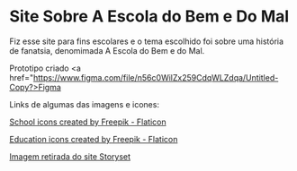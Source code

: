 # Site Sobre A Escola do Bem e Do Mal

Fiz esse site para fins escolares e o tema escolhido foi sobre uma história de fanatsia, denomimada A Escola do Bem e do Mal.

Prototipo criado <a href="https://www.figma.com/file/n56c0WilZx259CdqWLZdqa/Untitled-Copy?>Figma</a>

Links de algumas das imagens e icones:

<a href="https://www.flaticon.com/packs/school" title="school icons">School icons created by Freepik - Flaticon</a>

<a href="https://www.flaticon.com/packs/education" title="education icons">Education icons created by Freepik - Flaticon</a>

<a href="https://storyset.com/education">Imagem retirada do site Storyset</a>
